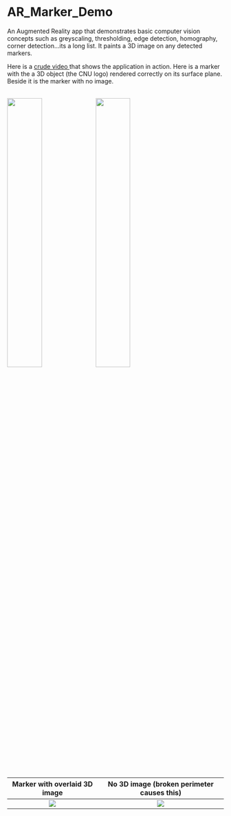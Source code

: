 # AR_Marker_Demo
An Augmented Reality app that demonstrates basic computer vision concepts such as greyscaling, thresholding, edge detection, homography, corner detection...its a long list. It paints a 3D image on any detected markers. <br>

 Here is a [ crude video ]( https://github.com/kperkins411/AR_Marker_Demo/blob/master/videodemo.mp4) that shows the application in action.  Here is a marker with the a 3D object (the CNU logo) rendered correctly on its surface plane.  Beside it is the marker with no image.<BR>
 <BR>

<img src="https://github.com/kperkins411/AR_Marker_Demo/blob/master/marker_CNU.png" width="40%">
<img src="https://github.com/kperkins411/AR_Marker_Demo/blob/master/marker_no_CNU.png" width="40%">

Marker with overlaid 3D image              |  No 3D image (broken perimeter causes this)
:-------------------------:|:------------:
<img src="https://github.com/kperkins411/AR_Marker_Demo/blob/master/marker_CNU.png" >|  <img src="https://github.com/kperkins411/AR_Marker_Demo/blob/master/marker_no_CNU.png" >
